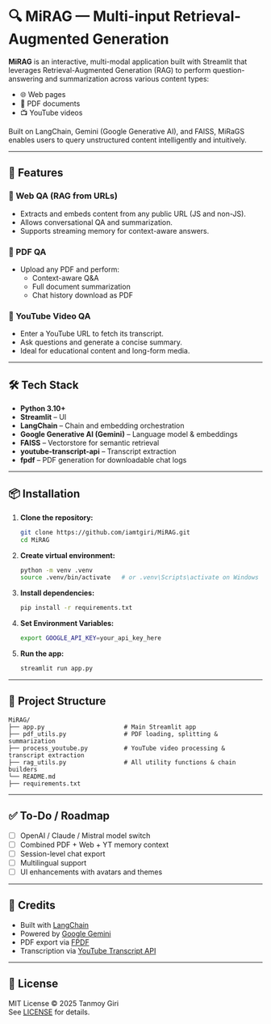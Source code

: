 
# 🔍 MiRAG — Multi-input Retrieval-Augmented Generation

**MiRAG** is an interactive, multi-modal application built with Streamlit that leverages Retrieval-Augmented Generation (RAG) to perform question-answering and summarization across various content types:

- 🌐 Web pages  
- 📄 PDF documents  
- 📺 YouTube videos  

Built on LangChain, Gemini (Google Generative AI), and FAISS, MiRaGS enables users to query unstructured content intelligently and intuitively.

---

## 🚀 Features

### 🔹 Web QA (RAG from URLs)
- Extracts and embeds content from any public URL (JS and non-JS).
- Allows conversational QA and summarization.
- Supports streaming memory for context-aware answers.

### 🔹 PDF QA
- Upload any PDF and perform:
  - Context-aware Q&A
  - Full document summarization
  - Chat history download as PDF

### 🔹 YouTube Video QA
- Enter a YouTube URL to fetch its transcript.
- Ask questions and generate a concise summary.
- Ideal for educational content and long-form media.

---

## 🛠️ Tech Stack

- **Python 3.10+**
- **Streamlit** – UI
- **LangChain** – Chain and embedding orchestration
- **Google Generative AI (Gemini)** – Language model & embeddings
- **FAISS** – Vectorstore for semantic retrieval
- **youtube-transcript-api** – Transcript extraction
- **fpdf** – PDF generation for downloadable chat logs

---

## 📦 Installation

1. **Clone the repository:**
   ```bash
   git clone https://github.com/iamtgiri/MiRAG.git
   cd MiRAG
    ```

2. **Create virtual environment:**

   ```bash
   python -m venv .venv
   source .venv/bin/activate   # or .venv\Scripts\activate on Windows
   ```

3. **Install dependencies:**

   ```bash
   pip install -r requirements.txt
   ```

4. **Set Environment Variables:**

   ```bash
   export GOOGLE_API_KEY=your_api_key_here
   ```

5. **Run the app:**

   ```bash
   streamlit run app.py
   ```

---

## 📁 Project Structure

```
MiRAG/
├── app.py                      # Main Streamlit app
├── pdf_utils.py                # PDF loading, splitting & summarization
├── process_youtube.py          # YouTube video processing & transcript extraction
├── rag_utils.py                # All utility functions & chain builders
└── README.md
├── requirements.txt
```

---

<!-- ## 📸 Screenshots

> (Include screenshots or gifs if you want visual documentation)

--- -->

## ✅ To-Do / Roadmap

* [ ] OpenAI / Claude / Mistral model switch
* [ ] Combined PDF + Web + YT memory context
* [ ] Session-level chat export
* [ ] Multilingual support
* [ ] UI enhancements with avatars and themes

---

## 🧠 Credits

* Built with [LangChain](https://www.langchain.com/)
* Powered by [Google Gemini](https://ai.google.dev/)
* PDF export via [FPDF](https://pyfpdf.github.io/)
* Transcription via [YouTube Transcript API](https://pypi.org/project/youtube-transcript-api/)

---

## 📄 License

MIT License © 2025 Tanmoy Giri \
See [LICENSE](LICENSE) for details.


